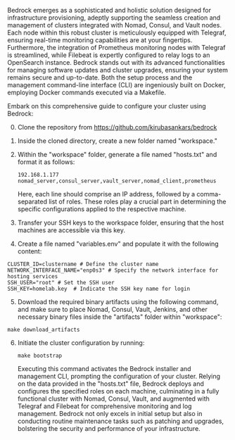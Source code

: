 Bedrock emerges as a sophisticated and holistic solution designed for infrastructure provisioning, adeptly supporting the seamless creation and management of clusters integrated with Nomad, Consul, and Vault nodes. Each node within this robust cluster is meticulously equipped with Telegraf, ensuring real-time monitoring capabilities are at your fingertips. Furthermore, the integration of Prometheus monitoring nodes with Telegraf is streamlined, while Filebeat is expertly configured to relay logs to an OpenSearch instance. Bedrock stands out with its advanced functionalities for managing software updates and cluster upgrades, ensuring your system remains secure and up-to-date. Both the setup process and the management command-line interface (CLI) are ingeniously built on Docker, employing Docker commands executed via a Makefile.

Embark on this comprehensive guide to configure your cluster using Bedrock:

0. Clone the repository from https://github.com/kirubasankars/bedrock 

1. Inside the cloned directory, create a new folder named "workspace."

2. Within the "workspace" folder, generate a file named "hosts.txt" and format it as follows:

   ```
   192.168.1.177 nomad_server,consul_server,vault_server,nomad_client,prometheus
   ```

   Here, each line should comprise an IP address, followed by a comma-separated list of roles. These roles play a crucial part in determining the specific configurations applied to the respective machine.

3. Transfer your SSH keys to the workspace folder, ensuring that the host machines are accessible via this key.

4. Create a file named "variables.env" and populate it with the following content:

```
CLUSTER_ID=clustername # Define the cluster name
NETWORK_INTERFACE_NAME="enp0s3" # Specify the network interface for hosting services
SSH_USER="root" # Set the SSH user
SSH_KEY=homelab.key  # Indicate the SSH key name for login
```

5. Download the required binary artifacts using the following command, and make sure to place Nomad, Consul, Vault, Jenkins, and other necessary binary files inside the "artifacts" folder within "workspace":

```
make download_artifacts
```

6. Initiate the cluster configuration by running:

   ```
   make bootstrap
   ```

   Executing this command activates the Bedrock installer and management CLI, prompting the configuration of your cluster. Relying on the data provided in the "hosts.txt" file, Bedrock deploys and configures the specified roles on each machine, culminating in a fully functional cluster with Nomad, Consul, Vault, and augmented with Telegraf and Filebeat for comprehensive monitoring and log management. Bedrock not only excels in initial setup but also in conducting routine maintenance tasks such as patching and upgrades, bolstering the security and performance of your infrastructure.